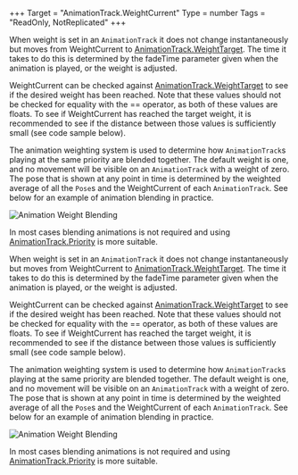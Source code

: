 +++
Target = "AnimationTrack.WeightCurrent"
Type = number
Tags = "ReadOnly, NotReplicated"
+++

When weight is set in an `AnimationTrack` it does not change instantaneously but moves from WeightCurrent to [AnimationTrack.WeightTarget](https://developer.roblox.com/api-reference/property/AnimationTrack/WeightTarget). The time it takes to do this is determined by the fadeTime parameter given when the animation is played, or the weight is adjusted.WeightCurrent can be checked against [AnimationTrack.WeightTarget](https://developer.roblox.com/api-reference/property/AnimationTrack/WeightTarget) to see if the desired weight has been reached. Note that these values should not be checked for equality with the == operator, as both of these values are floats. To see if WeightCurrent has reached the target weight, it is recommended to see if the distance between those values is sufficiently small (see code sample below).The animation weighting system is used to determine how `AnimationTrack`s playing at the same priority are blended together. The default weight is one, and no movement will be visible on an `AnimationTrack` with a weight of zero. The pose that is shown at any point in time is determined by the weighted average of all the `Pose`s and the WeightCurrent of each `AnimationTrack`. See below for an example of animation blending in practice.![Animation Weight Blending][1][1]: https://developer.roblox.com/assets/blt755bd460ebb6cd91/Animation_Weight_-_Copy.pngIn most cases blending animations is not required and using [AnimationTrack.Priority](https://developer.roblox.com/api-reference/property/AnimationTrack/Priority) is more suitable.	When weight is set in an `AnimationTrack` it does not change instantaneously but moves from WeightCurrent to [AnimationTrack.WeightTarget](https://developer.roblox.com/api-reference/property/AnimationTrack/WeightTarget). The time it takes to do this is determined by the fadeTime parameter given when the animation is played, or the weight is adjusted.WeightCurrent can be checked against [AnimationTrack.WeightTarget](https://developer.roblox.com/api-reference/property/AnimationTrack/WeightTarget) to see if the desired weight has been reached. Note that these values should not be checked for equality with the == operator, as both of these values are floats. To see if WeightCurrent has reached the target weight, it is recommended to see if the distance between those values is sufficiently small (see code sample below).The animation weighting system is used to determine how `AnimationTrack`s playing at the same priority are blended together. The default weight is one, and no movement will be visible on an `AnimationTrack` with a weight of zero. The pose that is shown at any point in time is determined by the weighted average of all the `Pose`s and the WeightCurrent of each `AnimationTrack`. See below for an example of animation blending in practice.![Animation Weight Blending][1][1]: https://developer.roblox.com/assets/blt755bd460ebb6cd91/Animation_Weight_-_Copy.pngIn most cases blending animations is not required and using [AnimationTrack.Priority](https://developer.roblox.com/api-reference/property/AnimationTrack/Priority) is more suitable.